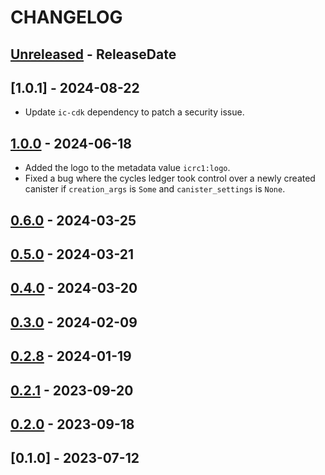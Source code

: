 <!-- next-header -->

# CHANGELOG

## [Unreleased] - ReleaseDate

## [1.0.1] - 2024-08-22
* Update `ic-cdk` dependency to patch a security issue.

## [1.0.0] - 2024-06-18
* Added the logo to the metadata value `icrc1:logo`.
* Fixed a bug where the cycles ledger took control over a newly created canister if `creation_args` is `Some` and `canister_settings` is `None`.

## [0.6.0] - 2024-03-25

## [0.5.0] - 2024-03-21

## [0.4.0] - 2024-03-20

## [0.3.0] - 2024-02-09

## [0.2.8] - 2024-01-19

## [0.2.1] - 2023-09-20

## [0.2.0] - 2023-09-18

## [0.1.0] - 2023-07-12

<!-- next-url -->
[Unreleased]: https://github.com/dfinity/cycles-ledger/compare/cycles-ledger-v1.0.1...HEAD
[1.0.0]: https://github.com/dfinity/cycles-ledger/compare/cycles-ledger-v1.0.0...cycles-ledger-v1.0.1
[1.0.0]: https://github.com/dfinity/cycles-ledger/compare/cycles-ledger-v0.6.0...cycles-ledger-v1.0.0
[0.6.0]: https://github.com/dfinity/cycles-ledger/compare/cycles-ledger-v0.5.0...cycles-ledger-v0.6.0
[0.5.0]: https://github.com/dfinity/cycles-ledger/compare/cycles-ledger-v0.4.0...cycles-ledger-v0.5.0
[0.4.0]: https://github.com/dfinity/cycles-ledger/compare/cycles-ledger-v0.3.0...cycles-ledger-v0.4.0
[0.3.0]: https://github.com/dfinity/cycles-ledger/compare/cycles-ledger-v0.2.8...cycles-ledger-v0.3.0
[0.2.8]: https://github.com/dfinity/cycles-ledger/compare/cycles-ledger-v0.2.1...cycles-ledger-v0.2.8
[0.2.1]: https://github.com/dfinity/cycles-ledger/compare/cycles-ledger-v0.2.0...cycles-ledger-v0.2.1
[0.2.0]: https://github.com/dfinity/cycles-ledger/compare/cycles-ledger-v0.2.0...cycles-ledger-v0.2.0

